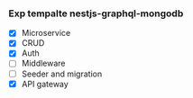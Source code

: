 ### Exp tempalte nestjs-graphql-mongodb

- [x] Microservice
- [x] CRUD
- [x] Auth
- [ ] Middleware
- [ ] Seeder and migration
- [x] API gateway
